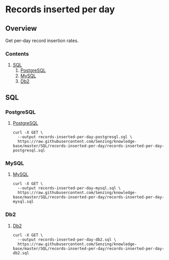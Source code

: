 # Records inserted per day

## Overview

Get per-day record insertion rates.

### Contents

1. [SQL](#sql)
    1. [PostgreSQL](#postgresql)
    1. [MySQL](#mysql)
    1. [Db2](#db2)

## SQL

### PostgreSQL

1. [PostgreSQL](records-inserted-per-day-postgresql.sql)

    ```console
    curl -X GET \
      --output records-inserted-per-day-postgresql.sql \
      https://raw.githubusercontent.com/Senzing/knowledge-base/master/SQL/records-inserted-per-day/records-inserted-per-day-postgresql.sql
    ```

### MySQL

1. [MySQL](records-inserted-per-day-mysql.sql)

    ```console
    curl -X GET \
      --output records-inserted-per-day-mysql.sql \
      https://raw.githubusercontent.com/Senzing/knowledge-base/master/SQL/records-inserted-per-day/records-inserted-per-day-mysql.sql
    ```

### Db2

1. [Db2](records-inserted-per-day-db2.sql)

    ```console
    curl -X GET \
      --output records-inserted-per-day-db2.sql \
      https://raw.githubusercontent.com/Senzing/knowledge-base/master/SQL/records-inserted-per-day/records-inserted-per-day-db2.sql
    ```
